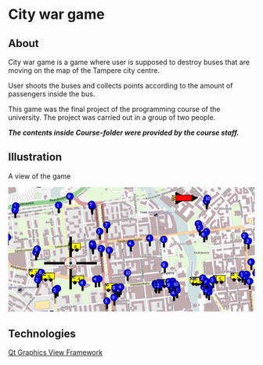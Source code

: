 # City war game

## About
City war game is a game where user is supposed to destroy buses that
are moving on the map of the Tampere city centre. 

User shoots the buses and collects points according to the amount 
of passengers inside the bus. 

This game was the final project of the programming course of the
university. The project was carried out in a group of two people.

***The contents inside Course-folder were provided by the course staff.***

## Illustration
A view of the game

![image](/Assets/example.PNG)

## Technologies
[Qt Graphics View Framework](https://doc.qt.io/qt-5/graphicsview.html)
